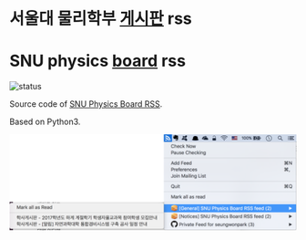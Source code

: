 # 서울대 물리학부 [게시판](http://physics.snu.ac.kr/xe/underbbs) rss
# SNU physics [board](http://physics.snu.ac.kr/xe/underbbs) rss

![status](https://circleci.com/gh/seungwonpark/SNU_physics_board_rss.svg?style=shield)

Source code of [SNU Physics Board RSS](http://swpark.ddns.net/rss/physics).

Based on Python3.

<img src='./images/example.png'>